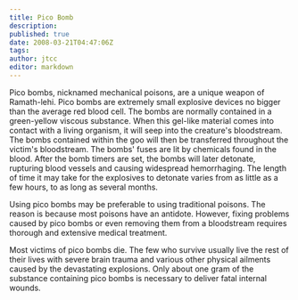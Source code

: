 ```yaml
---
title: Pico Bomb
description:
published: true
date: 2008-03-21T04:47:06Z
tags:
author: jtcc
editor: markdown
---
```


Pico bombs, nicknamed mechanical poisons, are a unique weapon of Ramath-lehi. Pico bombs are extremely small explosive devices no bigger than the average red blood cell. The bombs are normally contained in a green-yellow viscous substance. When this gel-like material comes into contact with a living organism, it will seep into the creature's bloodstream. The bombs contained within the goo will then be transferred throughout the victim's bloodstream. The bombs' fuses are lit by chemicals found in the blood. After the bomb timers are set, the bombs will later detonate, rupturing blood vessels and causing widespread hemorrhaging. The length of time it may take for the explosives to detonate varies from as little as a few hours, to as long as several months.

Using pico bombs may be preferable to using traditional poisons. The reason is because most poisons have an antidote. However, fixing problems caused by pico bombs or even removing them from a bloodstream requires thorough and extensive medical treatment.

Most victims of pico bombs die. The few who survive usually live the rest of their lives with severe brain trauma and various other physical ailments caused by the devastating explosions. Only about one gram of the substance containing pico bombs is necessary to deliver fatal internal wounds.